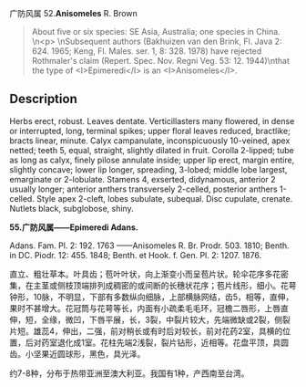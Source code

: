 广防风属
52.**Anisomeles** R. Brown

> About five or six species: SE Asia, Australia; one species in China.&#x0D;\n&lt;p&gt;&#x0D;\nSubsequent authors (Bakhuizen van den Brink, Fl. Java 2: 624. 1965; Keng, Fl. Males. ser. 1, 8: 328. 1978) have rejected Rothmaler's claim (Repert. Spec. Nov. Regni Veg. 53: 12. 1944)\nthat the type of &lt;I&gt;Epimeredi&lt;/I&gt; is an &lt;I&gt;Anisomeles&lt;/I&gt;.


## Description
Herbs erect, robust. Leaves dentate. Verticillasters many flowered, in dense or interrupted, long, terminal spikes; upper floral leaves reduced, bractlike; bracts linear, minute. Calyx campanulate, inconspicuously 10-veined, apex netted; teeth 5, equal, straight, slightly dilated in fruit. Corolla 2-lipped; tube as long as calyx, finely pilose annulate inside; upper lip erect, margin entire, slightly concave; lower lip longer, spreading, 3-lobed; middle lobe largest, emarginate or 2-lobulate. Stamens 4, exserted, didynamous, anterior 2 usually longer; anterior anthers transversely 2-celled, posterior anthers 1-celled. Style apex 2-cleft, lobes subulate, subequal. Disc cupulate, crenate. Nutlets black, subglobose, shiny.

**55.广防风属——Epimeredi Adans.**

Adans. Fam. Pl. 2: 192. 1763 ——Anisomeles R. Br. Prodr. 503. 1810; Benth. in DC. Piodr. 12: 455. 1848; Benth. et Hook. f. Gen. Pl. 2: 1207. 1876.

直立、粗壮草本。叶具齿；苞叶叶状，向上渐变小而呈苞片状。轮伞花序多花密集，在主茎或侧枝顶端排列成稠密的或间断的长穗状花序；苞片线形，细小。花萼钟形，10脉，不明显，下部有多数纵向细脉，上部横脉网结，齿5，相等，直伸，果时不甚增大。花冠筒与花萼等长，内面有小疏柔毛毛环，冠檐二唇形，上唇直伸，短，全缘，微凹，下唇平展，长，3裂，中裂片较大，先端微缺或2裂，侧裂片短。雄蕊4，伸出，二强，前对稍长或有时后对较长，前对花药2室，具横的位置，后对药室退化成1室。花柱先端2浅裂，裂片钻形，近相等。花盘平顶，具圆齿。小坚果近圆球形，黑色，具光泽。

约7-8种，分布于热带亚洲至澳大利亚。我国有1种，产西南至台湾。
